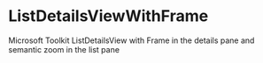 # ListDetailsViewWithFrame
Microsoft Toolkit ListDetailsView with Frame in the details pane and semantic zoom in the list pane
